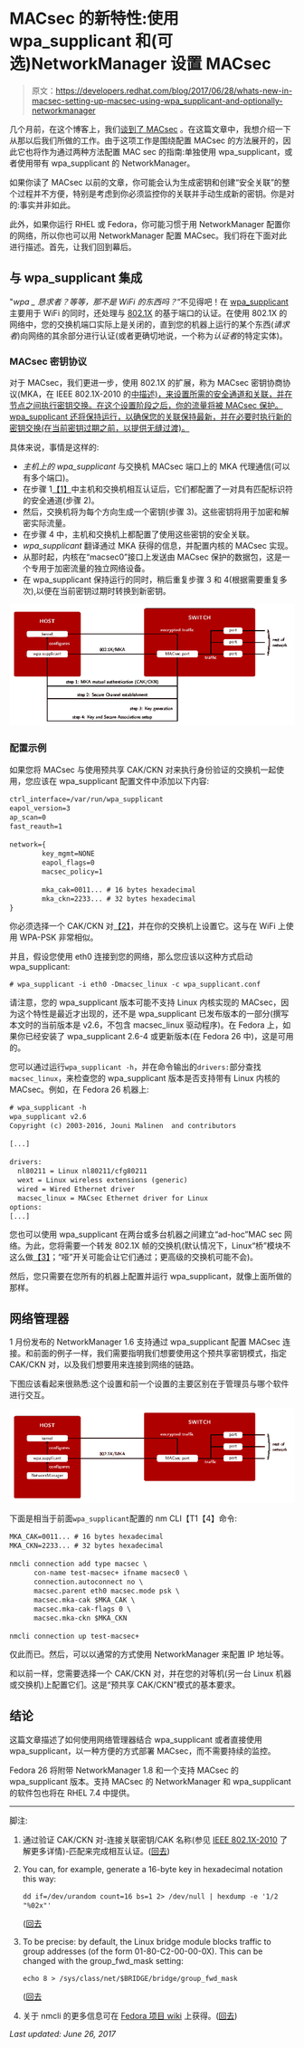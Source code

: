 # MACsec 的新特性:使用 wpa_supplicant 和(可选)NetworkManager 设置 MACsec

> 原文：<https://developers.redhat.com/blog/2017/06/28/whats-new-in-macsec-setting-up-macsec-using-wpa_supplicant-and-optionally-networkmanager>

几个月前，在这个博客上，我们[谈到了 MACsec](http://developers.redhat.com/blog/2016/10/14/macsec-a-different-solution-to-encrypt-network-traffic/) 。在这篇文章中，我想介绍一下从那以后我们所做的工作。由于这项工作是围绕配置 MACsec 的方法展开的，因此它也将作为通过两种方法配置 MAC sec 的指南:单独使用 wpa_supplicant，或者使用带有 wpa_supplicant 的 NetworkManager。

如果你读了 MACsec 以前的文章，你可能会认为生成密钥和创建“安全关联”的整个过程并不方便，特别是考虑到你必须监控你的关联并手动生成新的密钥。你是对的:事实并非如此。

此外，如果你运行 RHEL 或 Fedora，你可能习惯于用 NetworkManager 配置你的网络，所以你也可以用 NetworkManager 配置 MACsec。我们将在下面对此进行描述。首先，让我们回到幕后。

## 与 wpa_supplicant 集成

"*wpa _ 恳求者？等等，那不是 WiFi 的东西吗？*“不见得吧！在 [wpa_supplicant](http://w1.fi/wpa_supplicant/) 主要用于 WiFi 的同时，还处理与 [802.1X](https://en.wikipedia.org/wiki/IEEE_802.1X) 的基于端口的认证。在使用 802.1X 的网络中，您的交换机端口实际上是关闭的，直到您的机器上运行的某个东西(*请求者*)向网络的其余部分进行认证(或者更确切地说，一个称为*认证者*的特定实体)。

### MACsec 密钥协议

对于 MACsec，我们更进一步，使用 802.1X 的扩展，称为 MACsec 密钥协商协议(MKA，在 IEEE 802.1X-2010 的[中描述)，来设置所需的安全通道和关联，并在节点之间执行密钥交换。在这个设置阶段之后，你的流量将被 MACsec 保护。wpa_supplicant 还将保持运行，以确保您的关联保持最新，并在必要时执行新的密钥交换(在当前密钥过期之前，以提供无缝过渡)。](http://standards.ieee.org/getieee802/download/802.1X-2010.pdf)

具体来说，事情是这样的:

*   *主机上的 wpa_supplicant* 与交换机 MACsec 端口上的 MKA 代理通信(可以有多个端口)。
*   在步骤 1[【1】](#cak-fn1)中主机和交换机相互认证后，它们都配置了一对具有匹配标识符的安全通道(步骤 2)。
*   然后，交换机将为每个方向生成一个密钥(步骤 3)。这些密钥将用于加密和解密实际流量。
*   在步骤 4 中，主机和交换机上都配置了使用这些密钥的安全关联。
*   *wpa_supplicant* 翻译通过 MKA 获得的信息，并配置内核的 MACsec 实现。
*   从那时起，内核在“macsec0”接口上发送由 MACsec 保护的数据包，这是一个专用于加密流量的独立网络设备。
*   在 wpa_supplicant 保持运行的同时，稍后重复步骤 3 和 4(根据需要重复多次),以便在当前密钥过期时转换到新密钥。

[![](img/f434923d623827ea918f56440b5715a4.png)](https://developers.redhat.com/blog/wp-content/uploads/2017/06/wpa_supplicant.png)

### 配置示例

如果您将 MACsec 与使用预共享 CAK/CKN 对来执行身份验证的交换机一起使用，您应该在 wpa_supplicant 配置文件中添加以下内容:

```
ctrl_interface=/var/run/wpa_supplicant
eapol_version=3
ap_scan=0
fast_reauth=1

network={
        key_mgmt=NONE
        eapol_flags=0
        macsec_policy=1

        mka_cak=0011... # 16 bytes hexadecimal
        mka_ckn=2233... # 32 bytes hexadecimal
}

```

你必须选择一个 CAK/CKN 对[【2】](#cakgen-fn1)，并在你的交换机上设置它。这与在 WiFi 上使用 WPA-PSK 非常相似。

并且，假设您使用 eth0 连接到您的网络，那么您应该以这种方式启动 wpa_supplicant:

```
# wpa_supplicant -i eth0 -Dmacsec_linux -c wpa_supplicant.conf
```

请注意，您的 wpa_supplicant 版本可能不支持 Linux 内核实现的 MACsec，因为这个特性是最近才出现的，还不是 wpa_supplicant 已发布版本的一部分(撰写本文时的当前版本是 v2.6，不包含 macsec_linux 驱动程序)。在 Fedora 上，如果你已经安装了 wpa_supplicant 2.6-4 或更新版本(在 Fedora 26 中)，这是可用的。

您可以通过运行`wpa_supplicant -h`，并在命令输出的`drivers:`部分查找`macsec_linux`，来检查您的 wpa_supplicant 版本是否支持带有 Linux 内核的 MACsec。例如，在 Fedora 26 机器上:

```
# wpa_supplicant -h
wpa_supplicant v2.6
Copyright (c) 2003-2016, Jouni Malinen  and contributors

[...]

drivers:
  nl80211 = Linux nl80211/cfg80211
  wext = Linux wireless extensions (generic)
  wired = Wired Ethernet driver
  macsec_linux = MACsec Ethernet driver for Linux
options:
[...]

```

您也可以使用 wpa_supplicant 在两台或多台机器之间建立“ad-hoc”MAC sec 网络。为此，您将需要一个转发 802.1X 帧的交换机(默认情况下，Linux“桥”模块不这么做[【3】](#bridge-fn1)；“哑”开关可能会让它们通过；更高级的交换机可能不会)。

然后，您只需要在您所有的机器上配置并运行 wpa_supplicant，就像上面所做的那样。

## 网络管理器

1 月份发布的 NetworkManager 1.6 支持通过 wpa_supplicant 配置 MACsec 连接。和前面的例子一样，我们需要指明我们想要使用这个预共享密钥模式，指定 CAK/CKN 对，以及我们想要用来连接到网络的链路。

下图应该看起来很熟悉:这个设置和前一个设置的主要区别在于管理员与哪个软件进行交互。

[![](img/76cb8f5af0e0434127b73008b2e8334f.png)](https://developers.redhat.com/blog/wp-content/uploads/2017/06/NetworkManager.png)

下面是相当于前面`wpa_supplicant`配置的 nm CLI【T1【4】命令:

```
MKA_CAK=0011... # 16 bytes hexadecimal
MKA_CKN=2233... # 32 bytes hexadecimal

nmcli connection add type macsec \
      con-name test-macsec+ ifname macsec0 \
      connection.autoconnect no \
      macsec.parent eth0 macsec.mode psk \
      macsec.mka-cak $MKA_CAK \
      macsec.mka-cak-flags 0 \
      macsec.mka-ckn $MKA_CKN

nmcli connection up test-macsec+

```

仅此而已。然后，可以以通常的方式使用 NetworkManager 来配置 IP 地址等。

和以前一样，您需要选择一个 CAK/CKN 对，并在您的对等机(另一台 Linux 机器或交换机)上配置它们。这是“预共享 CAK/CKN”模式的基本要求。

## 结论

这篇文章描述了如何使用网络管理器结合 wpa_supplicant 或者直接使用 wpa_supplicant，以一种方便的方式部署 MACsec，而不需要持续的监控。

Fedora 26 将附带 NetworkManager 1.8 和一个支持 MACsec 的 wpa_supplicant 版本。支持 MACsec 的 NetworkManager 和 wpa_supplicant 的软件包也将在 RHEL 7.4 中提供。

* * *

脚注:

1.  通过验证 CAK/CKN 对-连接关联密钥/CAK 名称(参见 [IEEE 802.1X-2010](http://standards.ieee.org/getieee802/download/802.1X-2010.pdf) 了解更多详情)-匹配来完成相互认证。([回去](#cak-back1))
2.  You can, for example, generate a 16-byte key in hexadecimal notation this way:

    ```
    dd if=/dev/urandom count=16 bs=1 2> /dev/null | hexdump -e '1/2 "%02x"'
    ```

    ([回去](#cakgen-back1)

3.  To be precise: by default, the Linux bridge module blocks traffic to group addresses (of the form 01-80-C2-00-00-0X). This can be changed with the group_fwd_mask setting:

    ```
    echo 8 > /sys/class/net/$BRIDGE/bridge/group_fwd_mask
    ```

    ([回去](#bridge-back1)

4.  关于 nmcli 的更多信息可在 [Fedora 项目 wiki](https://fedoraproject.org/wiki/Networking/CLI) 上获得。([回去](#nmcli-back1))

*Last updated: June 26, 2017*